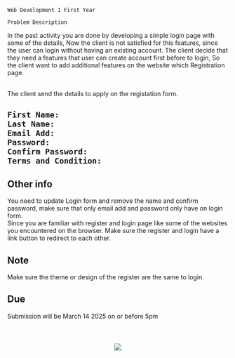 `Web Development 1 First Year`

`Problem Description`

In the past activity you are done by developing a simple login page with some of the details, Now the client is not satisfied for this features, since the user can login without having an existing account.
The client decide that they need a features that user can create account first before to login, So the client want to add additional features on the website which Registration page.

<br>
The client send the details to apply on the registation form.

`First Name: 
`
<br>
`Last Name: `
<br>
`Email Add: `
<br>
`Password: `
<br>
`Confirm Password: `
<br>
`Terms and Condition: `
<br>
---

## Other info

You need to update Login form and remove the name and confirm password, make sure that only email add and password only have on login form.
<br>
Since you are familiar with register and login page like some of the websites you encountered on the browser. Make sure the register and login have a link button to redirect to each other.

## Note

Make sure the theme or design of the register are the same to login.

## Due

Submission will be March 14 2025 on or before 5pm

<br>
<h3 align="center">
   <img src="https://readme-typing-svg.herokuapp.com?font=Fira+Code&duration=3500&pause=1000&color=09202AFF&center=true&vCenter=true&lines=Good+Luck!;God+Bless%F0%9F%98%87;" />
</h3>
